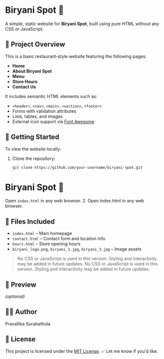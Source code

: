 # Biryani Spot 🍛

A simple, static website for **Biryani Spot**, built using pure HTML without any CSS or JavaScript.

## 📌 Project Overview

This is a basic restaurant-style website featuring the following pages:
- **Home**
- **About Biryani Spot**
- **Menu**
- **Store Hours**
- **Contact Us**

It includes semantic HTML elements such as:
- `<header>`, `<nav>`, `<main>`, `<section>`, `<footer>`
- Forms with validation attributes
- Lists, tables, and images
- External icon support via [Font Awesome](https://fontawesome.com)

## 🚀 Getting Started

To view the website locally:

1. Clone the repository:
   ```bash
   git clone https://github.com/your-username/biryani-spot.git
# Biryani Spot 🍛

Open `index.html` in any web browser.
2. Open index.html in any web browser.
## 📁 Files Included

- `index.html` – Main homepage  
- `contact.html` – Contact form and location info  
- `hours.html` – Store opening hours  
- `biryani_logo.png`, `biryani_1.jpg`, `biryani_3.jpg` – Image assets

> No CSS or JavaScript is used in this version. Styling and interactivity may be added in future updates.
> No CSS or JavaScript is used in this version. Styling and interactivity may be added in future updates.

## 📸 Preview
*(optional)*

## 🧑‍💻 Author
Pravallika Surabathula

## 📜 License
This project is licensed under the [MIT License](LICENSE).
✅ Let me know if you'd like: